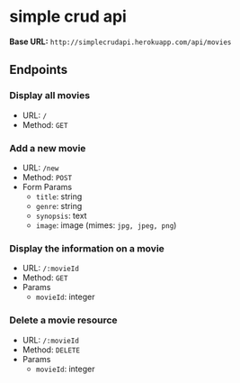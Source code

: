 # simple crud api

**Base URL:** `http://simplecrudapi.herokuapp.com/api/movies`

## Endpoints

### Display all movies
* URL: `/`
* Method: `GET`

### Add a new movie
* URL: `/new`
* Method: `POST`
* Form Params
    * `title`: string
    * `genre`: string
    * `synopsis`: text
    * `image`: image (mimes: `jpg, jpeg, png`)

### Display the information on a movie
* URL: `/:movieId`
* Method: `GET`
* Params
    * `movieId`: integer

### Delete a movie resource
* URL: `/:movieId`
* Method: `DELETE`
* Params
    * `movieId`: integer

